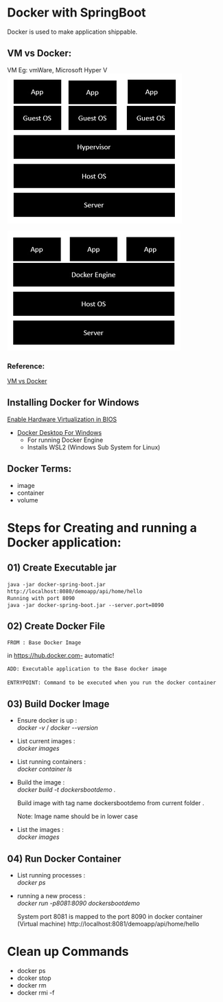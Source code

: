 # Docker with SpringBoot

Docker is used to make application shippable.
## VM vs Docker:
VM Eg: vmWare, Microsoft Hyper V
![Image of VM](./virtualization.jpg)

![Image of Docker](./Docker.jpg)

### Reference: 
[VM vs Docker](https://www.tutorialspoint.com/docker/docker_architecture.htm)

## Installing Docker for Windows
 [Enable Hardware Virtualization in BIOS](https://stackoverflow.com/questions/39684974/docker-for-windows-error-hardware-assisted-virtualization-and-data-execution-p)
* [Docker Desktop For Windows](https://www.docker.com/products/docker-desktop)
  * For running Docker Engine
  * Installs WSL2 (Windows Sub System for Linux)
  
## Docker Terms:
* image
* container
* volume


# Steps for Creating and running a Docker application:
## 01) Create Executable jar
    java -jar docker-spring-boot.jar
    http://localhost:8080/demoapp/api/home/hello
    Running with port 8090
    java -jar docker-spring-boot.jar --server.port=8090
## 02) Create Docker File
    FROM : Base Docker Image 
  in https://hub.docker.com- automatic!
    
    ADD: Executable application to the Base docker image
    
    ENTRYPOINT: Command to be executed when you run the docker container
    
## 03) Build Docker Image
* Ensure docker is up :  
  *docker -v* / *docker --version*
* List current images :  
    *docker images*
* List running containers :  
  *docker container ls*
* Build the image :  
  *docker build -t dockersbootdemo .*
  
    Build image with tag name dockersbootdemo from current folder .
  
    Note: Image name should be in lower case
* List the images :  
  *docker images*

## 04) Run Docker Container
* List running processes :  
  *docker ps*
* running a new process :  
  *docker run -p8081:8090 dockersbootdemo*
  
    System port 8081 is mapped to the port 8090 in docker container (Virtual machine)
    http://localhost:8081/demoapp/api/home/hello

# Clean up Commands


- docker ps
- dcoker stop <ContainerID>
- docker rm <ContainerID>
- docker rmi -f <imageName>
